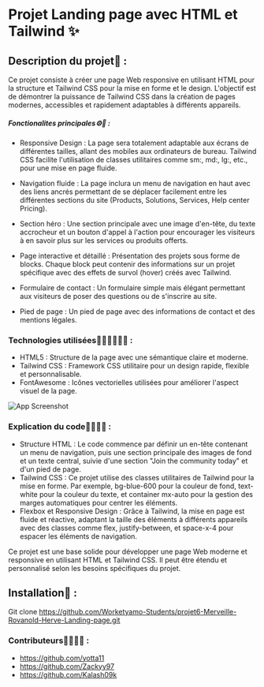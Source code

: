 
  # Projet Landing page avec HTML et Tailwind ✨

## Description du projet🧾 :
Ce projet consiste à créer une page Web responsive en utilisant HTML pour la structure et Tailwind CSS pour la mise en forme et le design. L'objectif est de démontrer la puissance de Tailwind CSS dans la création de pages modernes, accessibles et rapidement adaptables à différents appareils.

##### Fonctionalites principales⚙️🔩 :
- Responsive Design : La page sera totalement adaptable aux écrans de différentes tailles, allant des mobiles aux ordinateurs de bureau. Tailwind CSS facilite l'utilisation de classes utilitaires comme sm:, md:, lg:, etc., pour une mise en page fluide.

- Navigation fluide : La page inclura un menu de navigation en haut avec des liens ancrés permettant de se déplacer facilement entre les différentes sections du site (Products, Solutions, Services, Help center Pricing).

- Section héro : Une section principale avec une image d'en-tête, du texte accrocheur et un bouton d'appel à l'action pour encourager les visiteurs à en savoir plus sur les services ou produits offerts.

- Page interactive et détaillé : Présentation des projets  sous forme de blocks. Chaque block peut contenir des informations sur un projet spécifique avec des effets de survol (hover) créés avec Tailwind.

- Formulaire de contact : Un formulaire simple mais élégant permettant aux visiteurs de poser des questions ou de s'inscrire au site.

- Pied de page : Un pied de page avec des informations de contact et des mentions légales.

### Technologies utilisées🧑🏾‍💻👨🏾‍💻 :
- HTML5 : Structure de la page avec une sémantique claire et moderne.
- Tailwind CSS : Framework CSS utilitaire pour un design rapide, flexible et personnalisable.
- FontAwesome : Icônes vectorielles utilisées pour améliorer l'aspect visuel de la page.

![App Screenshot](https://miro.medium.com/v2/resize:fit:1000/format:webp/1*B3iayyaMtQX35qNOX9-OMg.jpeg)  


### Explication du code👨🏾‍💻🔐 :
- Structure HTML : Le code commence par définir un en-tête contenant un menu de navigation, puis une section principale des images de fond et un texte central, suivie d'une section "Join the community today" et d'un pied de page.
- Tailwind CSS : Ce projet utilise des classes utilitaires de Tailwind pour la mise en forme. Par exemple, bg-blue-600 pour la couleur de fond, text-white pour la couleur du texte, et container mx-auto pour la gestion des marges automatiques pour centrer les éléments.
- Flexbox et Responsive Design : Grâce à Tailwind, la mise en page est fluide et réactive, adaptant la taille des éléments à différents appareils avec des classes comme flex, justify-between, et space-x-4 pour espacer les éléments de navigation.

Ce projet est une base solide pour développer une page Web moderne et responsive en utilisant HTML et Tailwind CSS. Il peut être étendu et personnalisé selon les besoins spécifiques du projet.

## Installation📲 :
Git clone https://github.com/Worketyamo-Students/projet6-Merveille-Rovanold-Herve-Landing-page.git

### Contributeurs💉👨🏾‍🔧 :
- https://github.com/yotta11
- https://github.com/Zackyy97
- https://github.com/Kalash09k